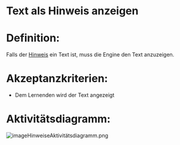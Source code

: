 # Text als Hinweis anzeigen


# Definition:
Falls der [Hinweis](Adaptivitätshinweis-GE.md) ein Text ist, muss die Engine den Text anzuzeigen.

# Akzeptanzkriterien:
- Dem Lernenden wird der Text angezeigt

# Aktivitätsdiagramm:
![imageHinweiseAktivitätsdiagramm.png](imageEngineHinweiseAktivitätsdiagramm.png)
